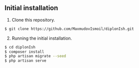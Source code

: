 ## Initial installation

1. Clone this repository.

```bash
$ git clone https://github.com/MaxmudovIsmoil/diplonIsh.git
```

2. Running the initial installation.

```bash
$ cd diplonIsh
$ composer install
$ php artisan migrate --seed
$ php artisan serve
```
